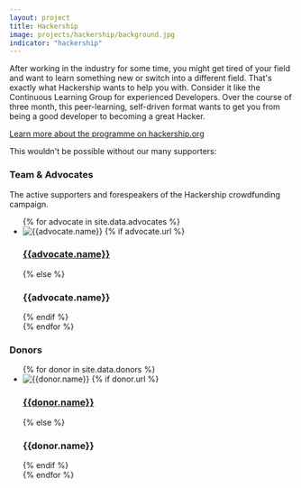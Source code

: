 ```yaml
---
layout: project
title: Hackership
image: projects/hackership/background.jpg
indicator: "hackership"
---
```


After working in the industry for some time, you might get tired of your field and want to learn something new or switch into a different field. That's exactly what Hackership wants to help you with. Consider it like the Continuous Learning Group for experienced Developers. Over the course of three month, this peer-learning, self-driven format wants to get you from being a good developer to becoming a great Hacker.

<a href="http://www.hackership.org/" class="ots_action">Learn more about the programme on hackership.org</a>

This wouldn't be possible without our many supporters:

<h3>Team &amp; Advocates</h3>
<p>The active supporters and forespeakers of the Hackership crowdfunding campaign.</p>

<div class="advocats">
    <ul class="float_list float_list_4 team_list">
      {% for advocate in site.data.advocates %}
      <li class="member">
        <img src="{{advocate.image}}"
        alt="{{advocate.name}}">
        {% if advocate.url %}
        	<h3><a href="{{advocate.url}}" target="_blank">{{advocate.name}}</a></h3>
        {% else %}
        	<h3>{{advocate.name}}</h3>
        {% endif %}
      </li>
      {% endfor %}
     </ul>
</div>

<h3>Donors</h3>

<div class="donors">
    <ul class="float_list float_list_4 team_list">
      {% for donor in site.data.donors %}
      <li class="member">
        <img src="{{donor.image}}"
        alt="{{donor.name}}">
        {% if donor.url %}
        	<h3><a href="{{donor.url}}" target="_blank">{{donor.name}}</a></h3>
        {% else %}
        	<h3>{{donor.name}}</h3>
        {% endif %}
      </li>
      {% endfor %}
     </ul>
</div>
